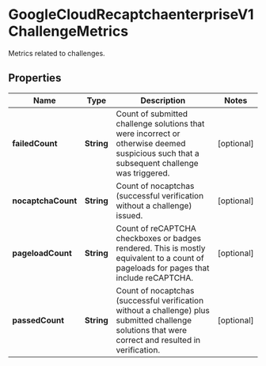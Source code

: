 

# GoogleCloudRecaptchaenterpriseV1ChallengeMetrics

Metrics related to challenges.

## Properties

| Name | Type | Description | Notes |
|------------ | ------------- | ------------- | -------------|
|**failedCount** | **String** | Count of submitted challenge solutions that were incorrect or otherwise deemed suspicious such that a subsequent challenge was triggered. |  [optional] |
|**nocaptchaCount** | **String** | Count of nocaptchas (successful verification without a challenge) issued. |  [optional] |
|**pageloadCount** | **String** | Count of reCAPTCHA checkboxes or badges rendered. This is mostly equivalent to a count of pageloads for pages that include reCAPTCHA. |  [optional] |
|**passedCount** | **String** | Count of nocaptchas (successful verification without a challenge) plus submitted challenge solutions that were correct and resulted in verification. |  [optional] |



